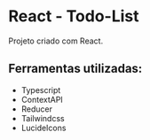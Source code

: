 # React - Todo-List

Projeto criado com React.

## Ferramentas utilizadas:

- Typescript
- ContextAPI
- Reducer
- Tailwindcss
- LucideIcons

 